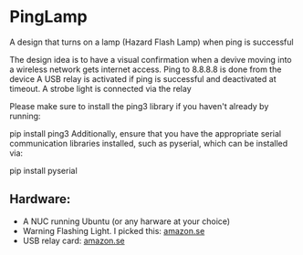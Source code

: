 # PingLamp
A design that turns on a lamp (Hazard Flash Lamp) when ping is successful

The design idea is to have a visual confirmation when a devive moving into a wireless network gets internet access.
Ping to 8.8.8.8 is done from the device
A USB relay is activated if ping is successful and deactivated at timeout.
A strobe light is connected via the relay


Please make sure to install the ping3 library if you haven't already by running:


pip install ping3
Additionally, ensure that you have the appropriate serial communication libraries installed, such as pyserial, which can be installed via:

pip install pyserial

## Hardware:
- A NUC running Ubuntu (or any harware at your choice)
- Warning Flashing Light. I picked this: [amazon.se](https://www.amazon.se/-/en/dp/B07FP3WT89?ref=ppx_yo2ov_dt_b_product_details&th=1)
- USB relay card: [amazon.se](https://www.amazon.se/dp/B07DJ549LX?psc=1&ref=ppx_yo2ov_dt_b_product_details)
